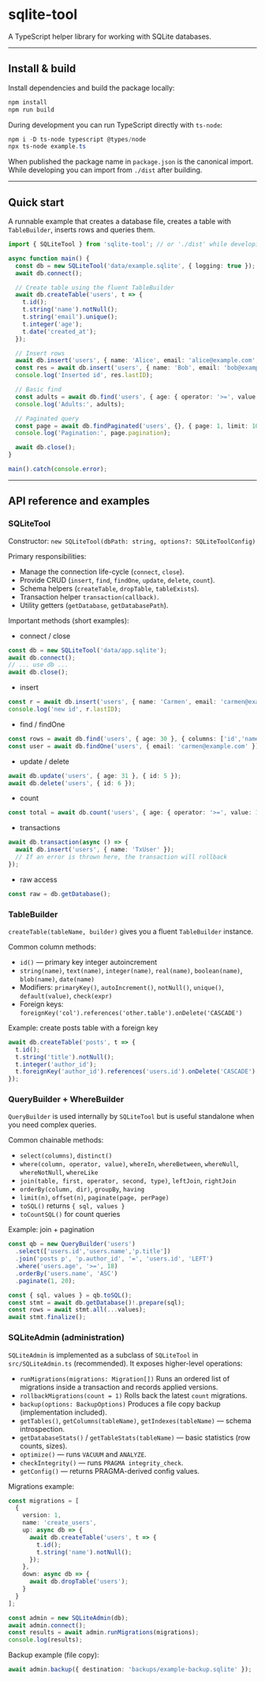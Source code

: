 # sqlite-tool

A TypeScript helper library for working with SQLite databases.

---

## Install & build

Install dependencies and build the package locally:

```powershell
npm install
npm run build
```

During development you can run TypeScript directly with `ts-node`:

```powershell
npm i -D ts-node typescript @types/node
npx ts-node example.ts
```

When published the package name in `package.json` is the canonical import. While developing you can import from `./dist` after building.

---

## Quick start

A runnable example that creates a database file, creates a table with `TableBuilder`, inserts rows and queries them.

```ts
import { SQLiteTool } from 'sqlite-tool'; // or './dist' while developing

async function main() {
  const db = new SQLiteTool('data/example.sqlite', { logging: true });
  await db.connect();

  // Create table using the fluent TableBuilder
  await db.createTable('users', t => {
    t.id();
    t.string('name').notNull();
    t.string('email').unique();
    t.integer('age');
    t.date('created_at');
  });

  // Insert rows
  await db.insert('users', { name: 'Alice', email: 'alice@example.com', age: 28 });
  const res = await db.insert('users', { name: 'Bob', email: 'bob@example.com', age: 34 });
  console.log('Inserted id', res.lastID);

  // Basic find
  const adults = await db.find('users', { age: { operator: '>=', value: 18 } }, { orderBy: 'name' });
  console.log('Adults:', adults);

  // Paginated query
  const page = await db.findPaginated('users', {}, { page: 1, limit: 10 });
  console.log('Pagination:', page.pagination);

  await db.close();
}

main().catch(console.error);
```

---

## API reference and examples

### SQLiteTool

Constructor: `new SQLiteTool(dbPath: string, options?: SQLiteToolConfig)`

Primary responsibilities:

- Manage the connection life-cycle (`connect`, `close`).
- Provide CRUD (`insert`, `find`, `findOne`, `update`, `delete`, `count`).
- Schema helpers (`createTable`, `dropTable`, `tableExists`).
- Transaction helper `transaction(callback)`.
- Utility getters (`getDatabase`, `getDatabasePath`).

Important methods (short examples):

- connect / close

```ts
const db = new SQLiteTool('data/app.sqlite');
await db.connect();
// ... use db ...
await db.close();
```

- insert

```ts
const r = await db.insert('users', { name: 'Carmen', email: 'carmen@example.com' });
console.log('new id', r.lastID);
```

- find / findOne

```ts
const rows = await db.find('users', { age: 30 }, { columns: ['id','name'] });
const user = await db.findOne('users', { email: 'carmen@example.com' });
```

- update / delete

```ts
await db.update('users', { age: 31 }, { id: 5 });
await db.delete('users', { id: 6 });
```

- count

```ts
const total = await db.count('users', { age: { operator: '>=', value: 18 } });
```

- transactions

```ts
await db.transaction(async () => {
  await db.insert('users', { name: 'TxUser' });
  // If an error is thrown here, the transaction will rollback
});
```

- raw access

```ts
const raw = db.getDatabase();
```

### TableBuilder

`createTable(tableName, builder)` gives you a fluent `TableBuilder` instance.

Common column methods:

- `id()` — primary key integer autoincrement
- `string(name)`, `text(name)`, `integer(name)`, `real(name)`, `boolean(name)`, `blob(name)`, `date(name)`
- Modifiers: `primaryKey()`, `autoIncrement()`, `notNull()`, `unique()`, `default(value)`, `check(expr)`
- Foreign keys: `foreignKey('col').references('other.table').onDelete('CASCADE')`

Example: create posts table with a foreign key

```ts
await db.createTable('posts', t => {
  t.id();
  t.string('title').notNull();
  t.integer('author_id');
  t.foreignKey('author_id').references('users.id').onDelete('CASCADE');
});
```

### QueryBuilder + WhereBuilder

`QueryBuilder` is used internally by `SQLiteTool` but is useful standalone when you need complex queries.

Common chainable methods:

- `select(columns)`, `distinct()`
- `where(column, operator, value)`, `whereIn`, `whereBetween`, `whereNull`, `whereNotNull`, `whereLike`
- `join(table, first, operator, second, type)`, `leftJoin`, `rightJoin`
- `orderBy(column, dir)`, `groupBy`, `having`
- `limit(n)`, `offset(n)`, `paginate(page, perPage)`
- `toSQL()` returns `{ sql, values }`
- `toCountSQL()` for count queries

Example: join + pagination

```ts
const qb = new QueryBuilder('users')
  .select(['users.id','users.name','p.title'])
  .join('posts p', 'p.author_id', '=', 'users.id', 'LEFT')
  .where('users.age', '>=', 18)
  .orderBy('users.name', 'ASC')
  .paginate(1, 20);

const { sql, values } = qb.toSQL();
const stmt = await db.getDatabase()!.prepare(sql);
const rows = await stmt.all(...values);
await stmt.finalize();
```

### SQLiteAdmin (administration)

`SQLiteAdmin` is implemented as a subclass of `SQLiteTool` in `src/SQLiteAdmin.ts` (recommended). It exposes higher-level operations:

- `runMigrations(migrations: Migration[])` Runs an ordered list of migrations inside a transaction and records applied versions.
- `rollbackMigrations(count = 1)` Rolls back the latest `count` migrations.
- `backup(options: BackupOptions)` Produces a file copy backup (implementation included).
- `getTables()`, `getColumns(tableName)`, `getIndexes(tableName)` — schema introspection.
- `getDatabaseStats()` / `getTableStats(tableName)` — basic statistics (row counts, sizes).
- `optimize()` — runs `VACUUM` and `ANALYZE`.
- `checkIntegrity()` — runs `PRAGMA integrity_check`.
- `getConfig()` — returns PRAGMA-derived config values.

Migrations example:

```ts
const migrations = [
  {
    version: 1,
    name: 'create_users',
    up: async db => {
      await db.createTable('users', t => {
        t.id();
        t.string('name').notNull();
      });
    },
    down: async db => {
      await db.dropTable('users');
    }
  }
];

const admin = new SQLiteAdmin(db);
await admin.connect();
const results = await admin.runMigrations(migrations);
console.log(results);
```

Backup example (file copy):

```ts
await admin.backup({ destination: 'backups/example-backup.sqlite' });
```
